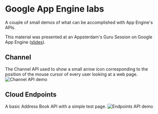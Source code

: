 # Google App Engine labs
A couple of small demos of what can be accomplished with App Engine's APIs.

This material was presented at an Appsterdam's Guru Session on Google App Engine ([slides](http://abahgat.github.io/gae4beginners)).

## Channel
The Channel API used to show a small arrow icon corresponding to the position of the mouse cursor of every user looking at a web page.
![Channel API demo](https://raw.github.com/abahgat/gae4beginners/master/images/screenshots/channel-demo.png)

## Cloud Endpoints
A basic Address Book API with a simple test page.
![Endpoints API demo](https://raw.github.com/abahgat/gae4beginners/master/images/screenshots/endpoints-demo.png)
